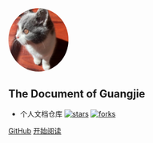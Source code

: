 <img width="120px" style="border-radius: 50%" bor src="img/icon.png">

## The Document of Guangjie 

- 个人文档仓库 
[![stars](https://badgen.net/github/stars/wangguangjie/document?icon=github&color=4ab8a1)](https://github.com/wangguangjie/document) [![forks](https://badgen.net/github/forks/wangguangjie/document?icon=github&color=4ab8a1)](https://github.com/wangguangjie/document)

[GitHub](<https://github.com/wangguangjie/document>)
[开始阅读](README.md)


